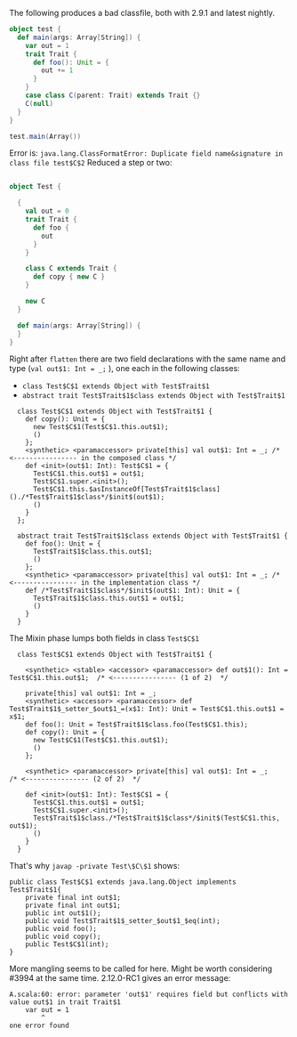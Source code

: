 The following produces a bad classfile, both with 2.9.1 and latest nightly.

```scala
object test {
  def main(args: Array[String]) {
    var out = 1
    trait Trait {
      def foo(): Unit = {
        out += 1
      }
    }
    case class C(parent: Trait) extends Trait {}
    C(null)
  }
} 

test.main(Array())
```

Error is: `java.lang.ClassFormatError: Duplicate field name&signature in class file test$C$2`
Reduced a step or two:

```scala

object Test {

  {
    val out = 0
    trait Trait {
      def foo {
        out
      }
    }

    class C extends Trait {
      def copy { new C }
    }

    new C
  }

  def main(args: Array[String]) {
  }
}
```
Right after `flatten` there are two field declarations with the same name and type (`val out$1: Int = _;` ), one each in the following classes:
- `class Test$C$1 extends Object with Test$Trait$1`
- `abstract trait Test$Trait$1$class extends Object with Test$Trait$1`


```
  class Test$C$1 extends Object with Test$Trait$1 {
    def copy(): Unit = {
      new Test$C$1(Test$C$1.this.out$1);
      ()
    };
    <synthetic> <paramaccessor> private[this] val out$1: Int = _; /* <---------------- in the composed class */
    def <init>(out$1: Int): Test$C$1 = {
      Test$C$1.this.out$1 = out$1;
      Test$C$1.super.<init>();
      Test$C$1.this.$asInstanceOf[Test$Trait$1$class]()./*Test$Trait$1$class*/$init$(out$1);
      ()
    }
  };
```

```
  abstract trait Test$Trait$1$class extends Object with Test$Trait$1 {
    def foo(): Unit = {
      Test$Trait$1$class.this.out$1;
      ()
    };
    <synthetic> <paramaccessor> private[this] val out$1: Int = _; /* <---------------- in the implementation class */
    def /*Test$Trait$1$class*/$init$(out$1: Int): Unit = {
      Test$Trait$1$class.this.out$1 = out$1;
      ()
    }
  }
```

The Mixin phase lumps both fields in class `Test$C$1`

```
  class Test$C$1 extends Object with Test$Trait$1 {

    <synthetic> <stable> <accessor> <paramaccessor> def out$1(): Int = Test$C$1.this.out$1;  /* <---------------- (1 of 2)  */

    private[this] val out$1: Int = _;
    <synthetic> <accessor> <paramaccessor> def Test$Trait$1$_setter_$out$1_=(x$1: Int): Unit = Test$C$1.this.out$1 = x$1;
    def foo(): Unit = Test$Trait$1$class.foo(Test$C$1.this);
    def copy(): Unit = {
      new Test$C$1(Test$C$1.this.out$1);
      ()
    };

    <synthetic> <paramaccessor> private[this] val out$1: Int = _;                            /* <---------------- (2 of 2)  */

    def <init>(out$1: Int): Test$C$1 = {
      Test$C$1.this.out$1 = out$1;
      Test$C$1.super.<init>();
      Test$Trait$1$class./*Test$Trait$1$class*/$init$(Test$C$1.this, out$1);
      ()
    }
  }
```

That's why `javap -private Test\$C\$1` shows:

```
public class Test$C$1 extends java.lang.Object implements Test$Trait$1{
    private final int out$1;
    private final int out$1;
    public int out$1();
    public void Test$Trait$1$_setter_$out$1_$eq(int);
    public void foo();
    public void copy();
    public Test$C$1(int);
}
```
More mangling seems to be called for here. Might be worth considering #3994 at the same time.
2.12.0-RC1 gives an error message:

```
A.scala:60: error: parameter 'out$1' requires field but conflicts with value out$1 in trait Trait$1
    var out = 1
        ^
one error found
```
